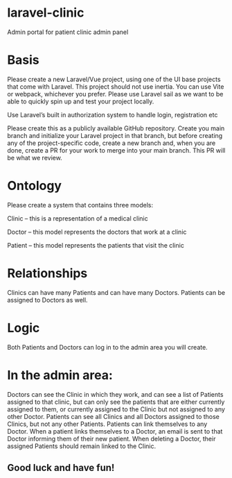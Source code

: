 # laravel-clinic
Admin portal for patient clinic admin panel

# Basis

Please create a new Laravel/Vue project, using one of the UI base projects that come with Laravel. This project should not use inertia. You can use Vite or webpack, whichever you prefer. Please use Laravel sail as we want to be able to quickly spin up and test your project locally.

Use Laravel’s built in authorization system to handle login, registration etc

Please create this as a publicly available GitHub repository. Create you main branch and initialize your Laravel project in that branch, but before creating any of the project-specific code, create a new branch and, when you are done, create a PR for your work to merge into your main branch. This PR will be what we review.

# Ontology

Please create a system that contains three models:

Clinic – this is a representation of a medical clinic

Doctor – this model represents the doctors that work at a clinic

Patient – this model represents the patients that visit the clinic

# Relationships

Clinics can have many Patients and can have many Doctors. Patients can be assigned to Doctors as well.

# Logic

Both Patients and Doctors can log in to the admin area you will create.

# In the admin area:

Doctors can see the Clinic in which they work, and can see a list of Patients assigned to that clinic, but can only see the patients that are either currently assigned to them, or currently assigned to the Clinic but not assigned to any other Doctor.
Patients can see all Clinics and all Doctors assigned to those Clinics, but not any other Patients.
Patients can link themselves to any Doctor. When a patient links themselves to a Doctor, an email is sent to that Doctor informing them of their new patient.
When deleting a Doctor, their assigned Patients should remain linked to the Clinic.

## Good luck and have fun!

